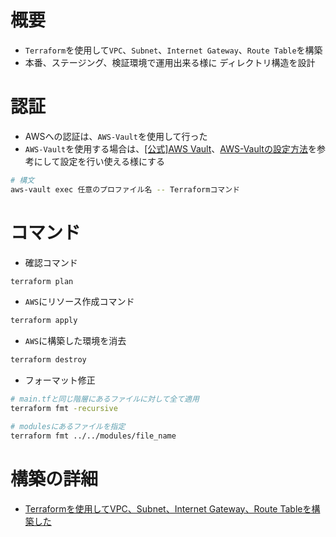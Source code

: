 # 概要
- `Terraform`を使用して`VPC`、`Subnet`、`Internet Gateway`、`Route Table`を構築
- 本番、ステージング、検証環境で運用出来る様に ディレクトリ構造を設計

# 認証
- AWSへの認証は、`AWS-Vault`を使用して行った
- `AWS-Vault`を使用する場合は、[[公式]AWS Vault](https://github.com/99designs/aws-vault)、[AWS-Vaultの設定方法](https://qiita.com/kengo-sk8/items/875fe7af4b865d69857a)を参考にして設定を行い使える様にする

``` sh
# 構文
aws-vault exec 任意のプロファイル名 -- Terraformコマンド
```

# コマンド
- 確認コマンド
```sh
terraform plan
```

- `AWS`にリソース作成コマンド
```sh
terraform apply
```

- `AWS`に構築した環境を消去
```sh
terraform destroy

```

- フォーマット修正
```sh
# main.tfと同じ階層にあるファイルに対して全て適用
terraform fmt -recursive

# modulesにあるファイルを指定
terraform fmt ../../modules/file_name
```

# 構築の詳細
- [Terraformを使用してVPC、Subnet、Internet Gateway、Route Tableを構築した](https://qiita.com/kengo-sk8/items/a1bdde4fafa71a7c9460)



